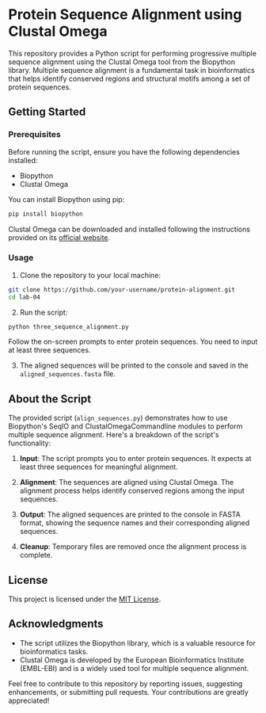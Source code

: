 # Protein Sequence Alignment using Clustal Omega

This repository provides a Python script for performing progressive multiple sequence alignment using the Clustal Omega tool from the Biopython library. Multiple sequence alignment is a fundamental task in bioinformatics that helps identify conserved regions and structural motifs among a set of protein sequences.

## Getting Started

### Prerequisites

Before running the script, ensure you have the following dependencies installed:

- Biopython
- Clustal Omega

You can install Biopython using pip:

```bash
pip install biopython
```

Clustal Omega can be downloaded and installed following the instructions provided on its [official website](http://www.clustal.org/omega/).

### Usage

1. Clone the repository to your local machine:

```bash
git clone https://github.com/your-username/protein-alignment.git
cd lab-04
```

2. Run the script:

```bash
python three_sequence_alignment.py
```

Follow the on-screen prompts to enter protein sequences. You need to input at least three sequences.

3. The aligned sequences will be printed to the console and saved in the `aligned_sequences.fasta` file.

## About the Script

The provided script (`align_sequences.py`) demonstrates how to use Biopython's SeqIO and ClustalOmegaCommandline modules to perform multiple sequence alignment. Here's a breakdown of the script's functionality:

1. **Input**: The script prompts you to enter protein sequences. It expects at least three sequences for meaningful alignment.

2. **Alignment**: The sequences are aligned using Clustal Omega. The alignment process helps identify conserved regions among the input sequences.

3. **Output**: The aligned sequences are printed to the console in FASTA format, showing the sequence names and their corresponding aligned sequences.

4. **Cleanup**: Temporary files are removed once the alignment process is complete.

## License

This project is licensed under the [MIT License](LICENSE).

## Acknowledgments

- The script utilizes the Biopython library, which is a valuable resource for bioinformatics tasks.
- Clustal Omega is developed by the European Bioinformatics Institute (EMBL-EBI) and is a widely used tool for multiple sequence alignment.

Feel free to contribute to this repository by reporting issues, suggesting enhancements, or submitting pull requests. Your contributions are greatly appreciated!
